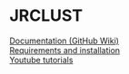 # JRCLUST

[Documentation (GitHub Wiki)](https://github.com/JaneliaSciComp/JRCLUST/wiki)  
[Requirements and installation](https://github.com/JaneliaSciComp/JRCLUST/wiki/Requirements-and-Installation)  
[Youtube tutorials](https://github.com/JaneliaSciComp/JRCLUST/wiki/Video-tutorials)  
